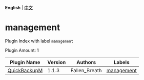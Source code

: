 **English** | [中文](readme-zh_cn.md)

# management

Plugin Index with label `management`

Plugin Amount: 1

| Plugin Name | Version | Authors | Labels |
| --- | --- | --- | --- |
| [QuickBackupM](/plugins/quick_backup_multi/readme.md) | 1.1.3 | Fallen_Breath | [management](/labels/management/readme.md) |

